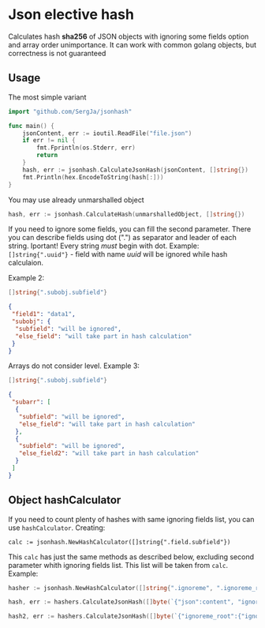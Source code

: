 # Json elective hash 

Calculates hash **sha256** of JSON objects with ignoring some fields option 
and array order unimportance. It can work with common golang objects, 
but correctness is not guaranteed

## Usage

The most simple variant

```go
import "github.com/SergJa/jsonhash"

func main() {
	jsonContent, err := ioutil.ReadFile("file.json")
	if err != nil {
		fmt.Fprintln(os.Stderr, err)
		return
	}
	hash, err := jsonhash.CalculateJsonHash(jsonContent, []string{})
	fmt.Println(hex.EncodeToString(hash[:]))
}
```

You may use already unmarshalled object

```go
hash, err := jsonhash.CalculateHash(unmarshalledObject, []string{})
```

If you need to ignore some fields, you can fill the second parameter. 
There you can describe fields using dot (".") as separator and leader of each string.
Iportant! Every string _must_ begin with dot. Example: `[]string{".uuid"}` - 
field with name _uuid_ will be ignored while hash calculaion.

Example 2:
```go 
[]string{".subobj.subfield"}
```

```json
{
 "field1": "data1",
 "subobj": {
  "subfield": "will be ignored",
  "else_field": "will take part in hash calculation"
 }
}
```
Arrays do not consider level. Example 3:

```go 
[]string{".subobj.subfield"}
```

```json
{
 "subarr": [
  {
   "subfield": "will be ignored",
   "else_field": "will take part in hash calculation"
  },
  {
   "subfield": "will be ignored",
   "else_field2": "will take part in hash calculation"
  }
 ]
}
```

## Object hashCalculator

If you need to count plenty of hashes with same ignoring fields list, 
you can use `hashCalculator`. Creating: 

```calc := jsonhash.NewHashCalculator([]string{".field.subfield"})```

This `calc` has just the same methods as described below, 
excluding second parameter whith ignoring fields list. This list will be taken
from `calc`. Example:

```go
hasher := jsonhash.NewHashCalculator([]string{".ignoreme", ".ignoreme_root.ignore"})

hash, err := hashers.CalculateJsonHash([]byte(`{"json":content", "ignoreme":"anything"}`))

hash2, err := hashers.CalculateJsonHash([]byte(`{"ignoreme_root":{"ignore": "anything"}`))

```